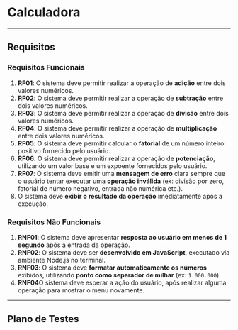 # Calculadora
---

## Requisitos

### Requisitos Funcionais

1. **RF01**: O sistema deve permitir realizar a operação de **adição** entre dois valores numéricos.
2. **RF02**: O sistema deve permitir realizar a operação de **subtração** entre dois valores numéricos.
3. **RF03**: O sistema deve permitir realizar a operação de **divisão** entre dois valores numéricos.
4. **RF04**: O sistema deve permitir realizar a operação de **multiplicação** entre dois valores numéricos.
5. **RF05**: O sistema deve permitir calcular o **fatorial** de um número inteiro positivo fornecido pelo usuário.
6. **RF06**: O sistema deve permitir realizar a operação de **potenciação**, utilizando um valor base e um expoente fornecidos pelo usuário.
7. **RF07**: O sistema deve emitir uma **mensagem de erro** clara sempre que o usuário tentar executar uma **operação inválida** (ex: divisão por zero, fatorial de número negativo, entrada não numérica etc.).
8. O sistema deve **exibir o resultado da operação** imediatamente após a execução.


### Requisitos Não Funcionais

1. **RNF01**: O sistema deve apresentar **resposta ao usuário em menos de 1 segundo** após a entrada da operação.
2. **RNF02**: O sistema deve ser **desenvolvido em JavaScript**, executado via ambiente Node.js no terminal.
3. **RNF03**: O sistema deve **formatar automaticamente os números** exibidos, utilizando **ponto como separador de milhar** (ex: `1.000.000`).
4. **RNF04**O sistema deve esperar a ação do usuário, após realizar alguma operação para mostrar o menu novamente.

---

## Plano de Testes
